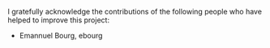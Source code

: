 I gratefully acknowledge the contributions of the following people who have helped to improve this project:

* Emannuel Bourg, ebourg
